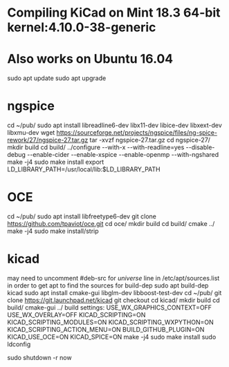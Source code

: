# Compiling KiCad on Mint 18.3 64-bit kernel:4.10.0-38-generic
# Also works on Ubuntu 16.04

sudo apt update
sudo apt upgrade

# ngspice
cd ~/pub/
sudo apt install libreadline6-dev libx11-dev libice-dev libxext-dev libxmu-dev
wget https://sourceforge.net/projects/ngspice/files/ng-spice-rework/27/ngspice-27.tar.gz
tar -xvzf ngspice-27.tar.gz
cd ngspice-27/
mkdir build
cd build/
../configure --with-x --with-readline=yes --disable-debug --enable-cider --enable-xspice --enable-openmp --with-ngshared
make -j4
sudo make install
export LD_LIBRARY_PATH=/usr/local/lib:$LD_LIBRARY_PATH

# OCE
cd ~/pub/
sudo apt install libfreetype6-dev
git clone https://github.com/tpaviot/oce.git
cd oce/
mkdir build
cd build/
cmake ../
make -j4
sudo make install/strip

# kicad
may need to uncomment #deb-src for _universe_ line in /etc/apt/sources.list in order to get apt to find the sources for build-dep
sudo apt build-dep kicad
sudo apt install cmake-gui libglm-dev libboost-test-dev
cd ~/pub/
git clone https://git.launchpad.net/kicad
git checkout <some commit here>
cd kicad/
mkdir build
cd build/
cmake-gui ../
build settings:
USE_WX_GRAPHICS_CONTEXT=OFF
USE_WX_OVERLAY=OFF
KICAD_SCRIPTING=ON
KICAD_SCRIPTING_MODULES=ON
KICAD_SCRIPTING_WXPYTHON=ON
KICAD_SCRIPTING_ACTION_MENU=ON
BUILD_GITHUB_PLUGIN=ON
KICAD_USE_OCE=ON
KICAD_SPICE=ON
make -j4
sudo make install
sudo ldconfig

sudo shutdown -r now
